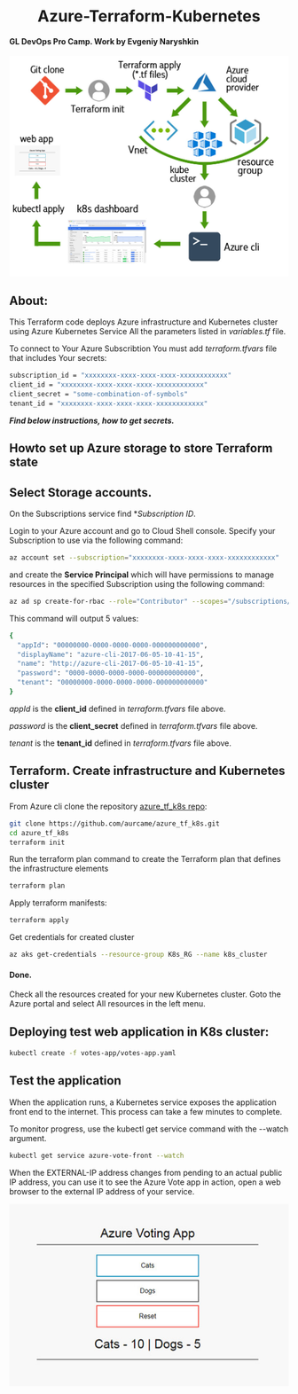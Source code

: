 <h1 align="center"> Azure-Terraform-Kubernetes </h1>

#### GL DevOps Pro Camp. Work by Evgeniy Naryshkin

<img width="1024" alt="Azure Terraform Kubernetes principal Scheme" src="az-tf-k8s-scheme.jpg">

## About:

This Terraform code deploys Azure infrastructure and Kubernetes cluster using Azure Kubernetes Service
All the parameters listed in *variables.tf* file.

To connect to Your Azure Subscribtion You must add *terraform.tfvars* file that includes Your secrets:

```sh
subscription_id = "xxxxxxxx-xxxx-xxxx-xxxx-xxxxxxxxxxxx"
client_id = "xxxxxxxx-xxxx-xxxx-xxxx-xxxxxxxxxxxx"
client_secret = "some-combination-of-symbols"
tenant_id = "xxxxxxxx-xxxx-xxxx-xxxx-xxxxxxxxxxxx"
```

***Find below instructions, how to get secrets.***

## Howto set up Azure storage to store Terraform state
## Select Storage accounts.

On the Subscriptions service find **Subscription ID*.

Login to your Azure account and go to Cloud Shell console. Specify your Subscription to use via the following command:

```sh
az account set --subscription="xxxxxxxx-xxxx-xxxx-xxxx-xxxxxxxxxxxx"
```

and create the **Service Principal** which will have permissions to manage resources in the specified Subscription using the following command:
    
```sh
az ad sp create-for-rbac --role="Contributor" --scopes="/subscriptions/xxxxxxxx-xxxx-xxxx-xxxx-xxxxxxxxxxxx"
```

This command will output 5 values:

```sh
{
  "appId": "00000000-0000-0000-0000-000000000000",
  "displayName": "azure-cli-2017-06-05-10-41-15",
  "name": "http://azure-cli-2017-06-05-10-41-15",
  "password": "0000-0000-0000-0000-000000000000",
  "tenant": "00000000-0000-0000-0000-000000000000"
}
```

*appId* is the **client_id** defined in *terraform.tfvars* file above.

*password* is the **client_secret** defined in *terraform.tfvars* file above.

*tenant* is the **tenant_id** defined in *terraform.tfvars* file above.

## Terraform. Create infrastructure and Kubernetes cluster

From Azure cli clone the repository [azure_tf_k8s repo](https://github.com/aurcame/azure_tf_k8s):

```sh 
git clone https://github.com/aurcame/azure_tf_k8s.git
cd azure_tf_k8s
terraform init
```

Run the terraform plan command to create the Terraform plan that defines the infrastructure elements

```sh
terraform plan
```

Apply terraform manifests:

```sh
terraform apply
```

Get credentials for created cluster

```sh
az aks get-credentials --resource-group K8s_RG --name k8s_cluster
```

#### Done. 
Check all the resources created for your new Kubernetes cluster. Goto the Azure portal and select All resources in the left menu.

## Deploying test web application in K8s cluster:

```sh
kubectl create -f votes-app/votes-app.yaml
```

## Test the application

When the application runs, a Kubernetes service exposes the application front end to the internet. This process can take a few minutes to complete.

To monitor progress, use the kubectl get service command with the --watch argument.

```sh
kubectl get service azure-vote-front --watch
```

When the EXTERNAL-IP address changes from pending to an actual public IP address, you can use it to see the Azure Vote app in action, open a web browser to the external IP address of your service.

<img width="1024" alt="Votes web-app interface" src="votes-app-interface.jpg">
